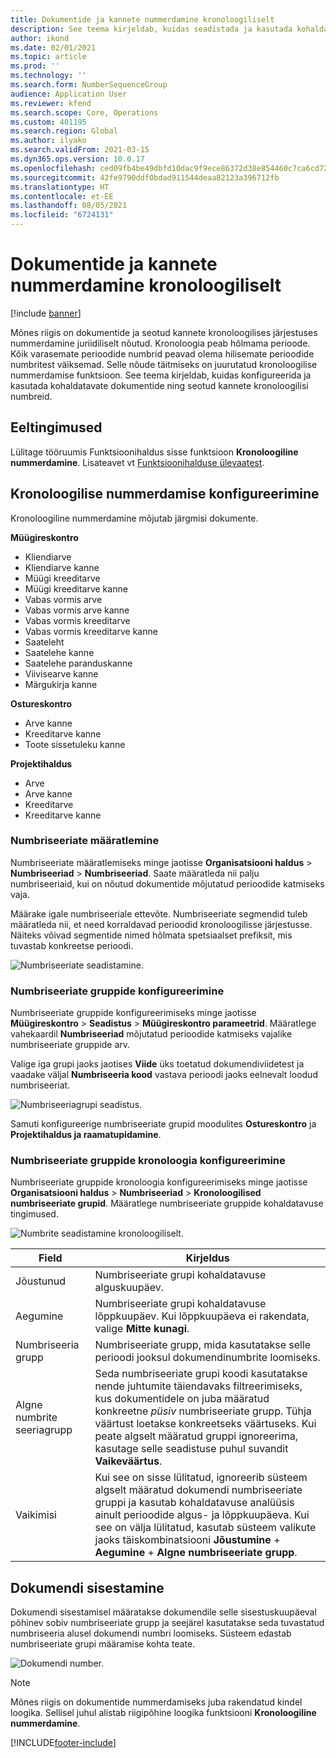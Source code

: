 ```yaml
---
title: Dokumentide ja kannete nummerdamine kronoloogiliselt
description: See teema kirjeldab, kuidas seadistada ja kasutada kohaldatavate dokumentide ning seotud kannete kronoloogilisi numbreid.
author: ikond
ms.date: 02/01/2021
ms.topic: article
ms.prod: ''
ms.technology: ''
ms.search.form: NumberSequenceGroup
audience: Application User
ms.reviewer: kfend
ms.search.scope: Core, Operations
ms.custom: 401195
ms.search.region: Global
ms.author: ilyako
ms.search.validFrom: 2021-03-15
ms.dyn365.ops.version: 10.0.17
ms.openlocfilehash: ced09fb4be49dbfd10dac9f9ece86372d38e854460c7ca6cd72922c64ac7cce4
ms.sourcegitcommit: 42fe9790ddf0bdad911544deaa82123a396712fb
ms.translationtype: HT
ms.contentlocale: et-EE
ms.lasthandoff: 08/05/2021
ms.locfileid: "6724131"
---
```

# <a name="numbering-documents-and-vouchers-chronologically"></a>Dokumentide ja kannete nummerdamine kronoloogiliselt

[!include [banner](../includes/banner.md)]


Mõnes riigis on dokumentide ja seotud kannete kronoloogilises järjestuses nummerdamine juriidiliselt nõutud. Kronoloogia peab hõlmama perioode. Kõik varasemate perioodide numbrid peavad olema hilisemate perioodide numbritest väiksemad. Selle nõude täitmiseks on juurutatud kronoloogilise nummerdamise funktsioon. See teema kirjeldab, kuidas konfigureerida ja kasutada kohaldatavate dokumentide ning seotud kannete kronoloogilisi numbreid.

## <a name="prerequisites"></a>Eeltingimused

Lülitage tööruumis Funktsioonihaldus sisse funktsioon **Kronoloogiline nummerdamine**. Lisateavet vt [Funktsioonihalduse ülevaatest](../../fin-ops-core/fin-ops/get-started/feature-management/feature-management-overview.md).

## <a name="configure-chronological-numbering"></a>Kronoloogilise nummerdamise konfigureerimine

Kronoloogiline nummerdamine mõjutab järgmisi dokumente.

**Müügireskontro**
- Kliendiarve
- Kliendiarve kanne
- Müügi kreeditarve
- Müügi kreeditarve kanne
- Vabas vormis arve
- Vabas vormis arve kanne
- Vabas vormis kreeditarve
- Vabas vormis kreeditarve kanne
- Saateleht
- Saatelehe kanne
- Saatelehe paranduskanne
- Viivisearve kanne
- Märgukirja kanne

**Ostureskontro**
- Arve kanne
- Kreeditarve kanne
- Toote sissetuleku kanne

**Projektihaldus**
- Arve
- Arve kanne
- Kreeditarve
- Kreeditarve kanne 

### <a name="define-number-sequences"></a>Numbriseeriate määratlemine

Numbriseeriate määratlemiseks minge jaotisse **Organisatsiooni haldus** > **Numbriseeriad** > **Numbriseeriad**. Saate määratleda nii palju numbriseeriaid, kui on nõutud dokumentide mõjutatud perioodide katmiseks vaja. 

Määrake igale numbriseeriale ettevõte. Numbriseeriate segmendid tuleb määratleda nii, et need korraldavad perioodid kronoloogilisse järjestusse. Näiteks võivad segmentide nimed hõlmata spetsiaalset prefiksit, mis tuvastab konkreetse perioodi.

![Numbriseeriate seadistamine.](media/chrono-num-sequence.jpg)

### <a name="configure-number-sequence-groups"></a>Numbriseeriate gruppide konfigureerimine

Numbriseeriate gruppide konfigureerimiseks minge jaotisse **Müügireskontro** > **Seadistus** > **Müügireskontro parameetrid**. Määratlege vahekaardil **Numbriseeriad** mõjutatud perioodide katmiseks vajalike numbriseeriate gruppide arv. 

Valige iga grupi jaoks jaotises **Viide** üks toetatud dokumendiviidetest ja vaadake väljal **Numbriseeria kood** vastava perioodi jaoks eelnevalt loodud numbriseeriat.

![Numbriseeriagrupi seadistus.](media/chrono-num-sequence-group.jpg)

Samuti konfigureerige numbriseeriate grupid moodulites **Ostureskontro** ja **Projektihaldus ja raamatupidamine**.

### <a name="configure-number-sequence-groups-chronology"></a>Numbriseeriate gruppide kronoloogia konfigureerimine

Numbriseeriate gruppide kronoloogia konfigureerimiseks minge jaotisse **Organisatsiooni haldus** > **Numbriseeriad** > **Kronoloogilised numbriseeriate grupid**. Määratlege numbriseeriate gruppide kohaldatavuse tingimused.

![Numbrite seadistamine kronoloogiliselt.](media/chrono-num-sequence-group-period.jpg)

| Field            | Kirjeldus                                                                                                                                                                                                                                                                                                                                                                                   |
|---------------------|------------------------------------------------------------------------------------------------------------------------------------------------------------------------------------------------------------------------------------------------------------------------------------------------------------------------------------------------------------------------------------------------|
| Jõustunud  | Numbriseeriate grupi kohaldatavuse alguskuupäev. |
| Aegumine      | Numbriseeriate grupi kohaldatavuse lõppkuupäev. Kui lõppkuupäeva ei rakendata, valige **Mitte kunagi**. |
| Numbriseeria grupp | Numbriseeriate grupp, mida kasutatakse selle perioodi jooksul dokumendinumbrite loomiseks. |
| Algne numbrite seeriagrupp | Seda numbriseeriate grupi koodi kasutatakse nende juhtumite täiendavaks filtreerimiseks, kus dokumentidele on juba määratud konkreetne *püsiv* numbriseeriate grupp. Tühja väärtust loetakse konkreetseks väärtuseks. Kui peate algselt määratud gruppi ignoreerima, kasutage selle seadistuse puhul suvandit **Vaikeväärtus**. |
| Vaikimisi | Kui see on sisse lülitatud, ignoreerib süsteem algselt määratud dokumendi numbriseeriate gruppi ja kasutab kohaldatavuse analüüsis ainult perioodide algus- ja lõppkuupäeva. Kui see on välja lülitatud, kasutab süsteem valikute jaoks täiskombinatsiooni **Jõustumine** + **Aegumine** + **Algne numbriseeriate grupp**. |

## <a name="document-posting"></a>Dokumendi sisestamine
Dokumendi sisestamisel määratakse dokumendile selle sisestuskuupäeval põhinev sobiv numbriseeriate grupp ja seejärel kasutatakse seda tuvastatud numbriseeria alusel dokumendi numbri loomiseks. Süsteem edastab numbriseeriate grupi määramise kohta teate.

![Dokumendi number.](media/chrono-num-sequence-fti.jpg)

> [!NOTE]
> Mõnes riigis on dokumentide nummerdamiseks juba rakendatud kindel loogika. Sellisel juhul alistab riigipõhine loogika funktsiooni **Kronoloogiline nummerdamine**.


[!INCLUDE[footer-include](../../includes/footer-banner.md)]
